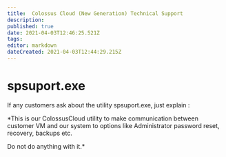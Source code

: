 ```yaml
---
title:  Colossus Cloud (New Generation) Technical Support 
description: 
published: true
date: 2021-04-03T12:46:25.521Z
tags: 
editor: markdown
dateCreated: 2021-04-03T12:44:29.215Z
---
```


#  spsuport.exe 
 If any customers ask about the utility spsuport.exe, just explain : 

*This is our ColossusCloud utility to make communication between customer VM and our system to options like Administrator password reset, recovery, backups etc. 

Do not do anything with it.*